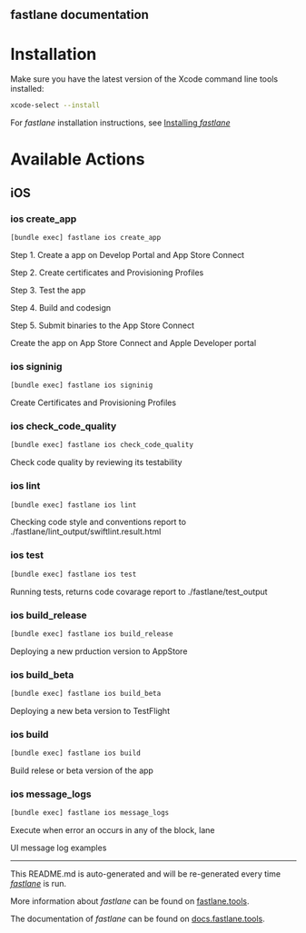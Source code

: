 fastlane documentation
----

# Installation

Make sure you have the latest version of the Xcode command line tools installed:

```sh
xcode-select --install
```

For _fastlane_ installation instructions, see [Installing _fastlane_](https://docs.fastlane.tools/#installing-fastlane)

# Available Actions

## iOS

### ios create_app

```sh
[bundle exec] fastlane ios create_app
```

Step 1. Create a app on Develop Portal and App Store Connect

Step 2. Create certificates and Provisioning Profiles

Step 3. Test the app

Step 4. Build and codesign

Step 5. Submit binaries to the App Store Connect

Create the app on App Store Connect and Apple Developer portal

### ios signinig

```sh
[bundle exec] fastlane ios signinig
```

Create Certificates and Provisioning Profiles

### ios check_code_quality

```sh
[bundle exec] fastlane ios check_code_quality
```

Check code quality by reviewing its testability

### ios lint

```sh
[bundle exec] fastlane ios lint
```

Checking code style and conventions report to ./fastlane/lint_output/swiftlint.result.html

### ios test

```sh
[bundle exec] fastlane ios test
```

Running tests, returns code covarage report to ./fastlane/test_output

### ios build_release

```sh
[bundle exec] fastlane ios build_release
```

Deploying a new prduction version to AppStore

### ios build_beta

```sh
[bundle exec] fastlane ios build_beta
```

Deploying a new beta version to TestFlight

### ios build

```sh
[bundle exec] fastlane ios build
```

Build relese or beta version of the app

### ios message_logs

```sh
[bundle exec] fastlane ios message_logs
```

Execute when error an occurs in any of the block, lane

UI message log examples

----

This README.md is auto-generated and will be re-generated every time [_fastlane_](https://fastlane.tools) is run.

More information about _fastlane_ can be found on [fastlane.tools](https://fastlane.tools).

The documentation of _fastlane_ can be found on [docs.fastlane.tools](https://docs.fastlane.tools).
